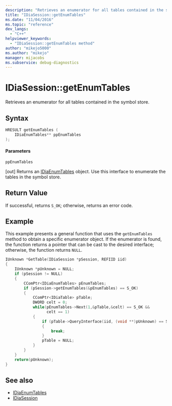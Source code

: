 ```yaml
---
description: "Retrieves an enumerator for all tables contained in the symbol store."
title: "IDiaSession::getEnumTables"
ms.date: "11/04/2016"
ms.topic: "reference"
dev_langs:
  - "C++"
helpviewer_keywords:
  - "IDiaSession::getEnumTables method"
author: "mikejo5000"
ms.author: "mikejo"
manager: mijacobs
ms.subservice: debug-diagnostics
---
```

# IDiaSession::getEnumTables

Retrieves an enumerator for all tables contained in the symbol store.

## Syntax

```C++
HRESULT getEnumTables (
    IDiaEnumTables** ppEnumTables
);
```

#### Parameters
`ppEnumTables`

[out] Returns an [IDiaEnumTables](../../debugger/debug-interface-access/idiaenumtables.md) object. Use this interface to enumerate the tables in the symbol store.

## Return Value
If successful, returns `S_OK`; otherwise, returns an error code.

## Example
This example presents a general function that uses the `getEnumTables` method to obtain a specific enumerator object. If the enumerator is found, the function returns a pointer that can be cast to the desired interface; otherwise, the function returns `NULL`.

```C++
IUnknown *GetTable(IDiaSession *pSession, REFIID iid)
{
    IUnknown *pUnknown = NULL;
    if (pSession != NULL)
    {
        CComPtr<IDiaEnumTables> pEnumTables;
        if (pSession->getEnumTables(&pEnumTables) == S_OK)
        {
            CComPtr<IDiaTable> pTable;
            DWORD celt = 0;
            while(pEnumTables->Next(1,&pTable,&celt) == S_OK &&
                  celt == 1)
            {
                if (pTable->QueryInterface(iid, (void **)pUnknown) == S_OK)
                {
                    break;
                }
                pTable = NULL;
            }
        }
    }
    return(pUnknown);
}
```

## See also
- [IDiaEnumTables](../../debugger/debug-interface-access/idiaenumtables.md)
- [IDiaSession](../../debugger/debug-interface-access/idiasession.md)

